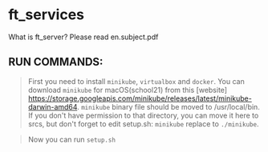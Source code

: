 # ft_services

What is ft_server? Please read en.subject.pdf

## RUN COMMANDS:
>First you need to install ``minikube``, ``virtualbox`` and ``docker``.
>You can download ``minikube`` for macOS(school21) from this [website] https://storage.googleapis.com/minikube/releases/latest/minikube-darwin-amd64.
>``minikube`` binary file should be moved to /usr/local/bin.
>If you don't have permission to that directory, you can move it here to srcs,
>but don't forget to edit setup.sh: ``minikube`` replace to ``./minikube``.

>Now you can run ``setup.sh``
